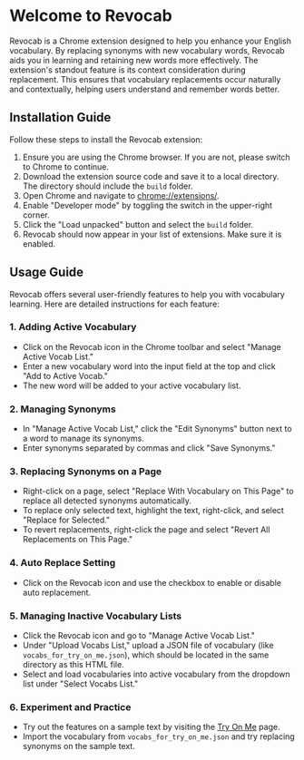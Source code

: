 # Welcome to Revocab

Revocab is a Chrome extension designed to help you enhance your English vocabulary. By replacing synonyms with new vocabulary words, Revocab aids you in learning and retaining new words more effectively. The extension's standout feature is its context consideration during replacement. This ensures that vocabulary replacements occur naturally and contextually, helping users understand and remember words better.

## Installation Guide

Follow these steps to install the Revocab extension:

1. Ensure you are using the Chrome browser. If you are not, please switch to Chrome to continue.
2. Download the extension source code and save it to a local directory. The directory should include the `build` folder.
3. Open Chrome and navigate to [chrome://extensions/](chrome://extensions/).
4. Enable "Developer mode" by toggling the switch in the upper-right corner.
5. Click the "Load unpacked" button and select the `build` folder.
6. Revocab should now appear in your list of extensions. Make sure it is enabled.

## Usage Guide

Revocab offers several user-friendly features to help you with vocabulary learning. Here are detailed instructions for each feature:

### 1. Adding Active Vocabulary
- Click on the Revocab icon in the Chrome toolbar and select "Manage Active Vocab List."
- Enter a new vocabulary word into the input field at the top and click "Add to Active Vocab."
- The new word will be added to your active vocabulary list.

### 2. Managing Synonyms
- In "Manage Active Vocab List," click the "Edit Synonyms" button next to a word to manage its synonyms.
- Enter synonyms separated by commas and click "Save Synonyms."

### 3. Replacing Synonyms on a Page
- Right-click on a page, select "Replace With Vocabulary on This Page" to replace all detected synonyms automatically.
- To replace only selected text, highlight the text, right-click, and select "Replace for Selected."
- To revert replacements, right-click the page and select "Revert All Replacements on This Page."

### 4. Auto Replace Setting
- Click on the Revocab icon and use the checkbox to enable or disable auto replacement.

### 5. Managing Inactive Vocabulary Lists
- Click the Revocab icon and go to "Manage Active Vocab List."
- Under "Upload Vocabs List," upload a JSON file of vocabulary (like `vocabs_for_try_on_me.json`), which should be located in the same directory as this HTML file.
- Select and load vocabularies into active vocabulary from the dropdown list under "Select Vocabs List."

### 6. Experiment and Practice
- Try out the features on a sample text by visiting the [Try On Me](try_on_me.html) page.
- Import the vocabulary from `vocabs_for_try_on_me.json` and try replacing synonyms on the sample text.
